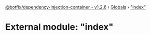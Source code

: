 [@botflx/dependency-injection-container - v1.2.6](../README.md) › [Globals](../globals.md) › ["index"](_index_.md)

# External module: "index"


